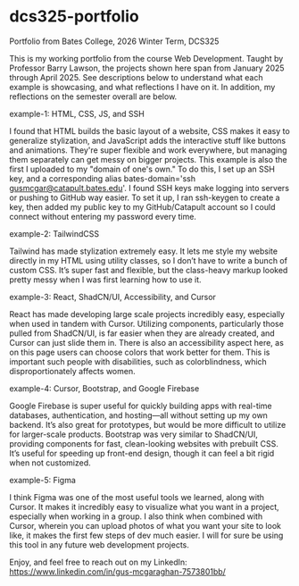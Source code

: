 # dcs325-portfolio
Portfolio from Bates College, 2026 Winter Term, DCS325


This is my working portfolio from the course Web Development. Taught by Professor Barry Lawson, the projects shown here span from January 2025 through April 2025. See descriptions below to understand what each example is showcasing, and what reflections I have on it. In addition, my reflections on the semester overall are below.


example-1: HTML, CSS, JS, and SSH

I found that HTML builds the basic layout of a website, CSS makes it easy to generalize stylization, and JavaScript adds the interactive stuff like buttons and animations. They're super flexible and work everywhere, but managing them separately can get messy on bigger projects. This example is also the first I uploaded to my "domain of one's own." To do this, I set up an SSH key, and a corresponding alias bates-domain='ssh gusmcgar@catapult.bates.edu'. I found SSH keys make logging into servers or pushing to GitHub way easier. To set it up, I ran ssh-keygen to create a key, then added my public key to my GitHub/Catapult account so I could connect without entering my password every time.


example-2: TailwindCSS

Tailwind has made stylization extremely easy. It lets me style my website directly in my HTML using utility classes, so I don’t have to write a bunch of custom CSS. It’s super fast and flexible, but the class-heavy markup looked pretty messy when I was first learning how to use it.


example-3: React, ShadCN/UI, Accessibility, and Cursor

React has made developing large scale projects incredibly easy, especially when used in tandem with Cursor. Utilizing components, particularly those pulled from ShadCN/UI, is far easier when they are already created, and Cursor can just slide them in. There is also an accessibility aspect here, as on this page users can choose colors that work better for them. This is important such people with disabilities, such as colorblindness, which disproportionately affects women.


example-4: Cursor, Bootstrap, and Google Firebase

Google Firebase is super useful for quickly building apps with real-time databases, authentication, and hosting—all without setting up my own backend. It’s also great for prototypes, but would be more difficult to utilize for larger-scale products. Bootstrap was very similar to ShadCN/UI, providing components for fast, clean-looking websites with prebuilt CSS. It’s useful for speeding up front-end design, though it can feel a bit rigid when not customized.


example-5: Figma

I think Figma was one of the most useful tools we learned, along with Cursor. It makes it incredibly easy to visualize what you want in a project, especially when working in a group. I also think when combined with Cursor, wherein you can upload photos of what you want your site to look like, it makes the first few steps of dev much easier. I will for sure be using this tool in any future web development projects.


Enjoy, and feel free to reach out on my LinkedIn:
https://www.linkedin.com/in/gus-mcgaraghan-7573801bb/
